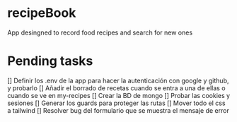 # recipeBook
App desingned to record food recipes and search for new ones

# Pending tasks
[] Definir los .env de la app para hacer la autenticación con google y github, y probarlo
[] Añadir el borrado de recetas cuando se entra a una de ellas o cuando se ve en my-recipes
[] Crear la BD de mongo
[] Probar las cookies y sesiones
[] Generar los guards para proteger las rutas
[] Mover todo el css a tailwind
[] Resolver bug del formulario que se muestra el mensaje de error